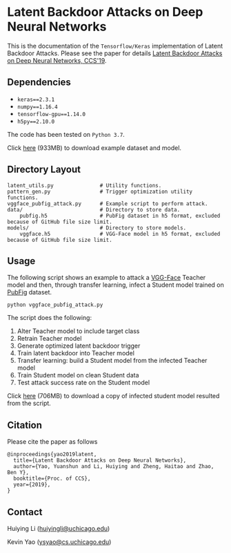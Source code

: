 # Latent Backdoor Attacks on Deep Neural Networks

This is the documentation of the `Tensorflow/Keras` implementation of Latent Backdoor Attacks. Please see the paper for details [Latent Backdoor Attacks on Deep Neural Networks, CCS'19](https://people.cs.uchicago.edu/~huiyingli/publication/fr292-yaoA.pdf).

## Dependencies

- `keras==2.3.1`
- `numpy==1.16.4`
- `tensorflow-gpu==1.14.0`
- `h5py==2.10.0`

The code has been tested on `Python 3.7`.

Click [here](https://people.cs.uchicago.edu/~huiyingli/files/data_model.zip) (933MB) to download example dataset and model.

## Directory Layout

```
latent_utils.py               # Utility functions.
pattern_gen.py                # Trigger optimization utility functions.
vggface_pubfig_attack.py      # Example script to perform attack.
data/                         # Directory to store data.
    pubfig.h5                 # PubFig dataset in h5 format, excluded because of GitHub file size limit. 
models/                       # Directory to store models.
    vggface.h5                # VGG-Face model in h5 format, excluded because of GitHub file size limit.
```

## Usage

The following script shows an example to attack a [VGG-Face](https://www.robots.ox.ac.uk/~vgg/software/vgg_face/) Teacher model and then, through transfer learning, infect a Student model trained on [PubFig](http://www.cs.columbia.edu/CAVE/databases/pubfig/) dataset.

```
python vggface_pubfig_attack.py
```

The script does the following:

1. Alter Teacher model to include target class
2. Retrain Teacher model
3. Generate optimized latent backdoor trigger
4. Train latent backdoor into Teacher model
5. Transfer learning: build a Student model from the infected Teacher model
6. Train Student model on clean Student data
7. Test attack success rate on the Student model

Click [here](http://sandlab.cs.uchicago.edu/latent/infected_student.h5) (706MB) to download a copy of infected student model resulted from the script.

## Citation

Please cite the paper as follows

```
@inproceedings{yao2019latent,
  title={Latent Backdoor Attacks on Deep Neural Networks},
  author={Yao, Yuanshun and Li, Huiying and Zheng, Haitao and Zhao, Ben Y},
  booktitle={Proc. of CCS},
  year={2019},
}
```

## Contact

Huiying Li ([huiyingli@uchicago.edu](mailto:huiyingli@cs.uchicago.edu))

Kevin Yao ([ysyao@cs.uchicago.edu](mailto:ysyao@cs.uchicago.edu))